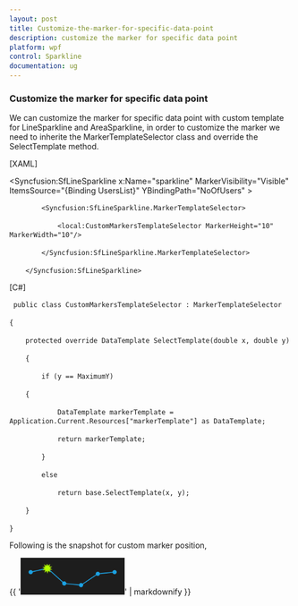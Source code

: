 ```yaml
---
layout: post
title: Customize-the-marker-for-specific-data-point
description: customize the marker for specific data point
platform: wpf
control: Sparkline
documentation: ug
---
```


### Customize the marker for specific data point

We can customize the marker for specific data point with custom template for LineSparkline and AreaSparkline, in order to customize the marker we need to inherite the MarkerTemplateSelector class and override the SelectTemplate method.

[XAML]

   <Syncfusion:SfLineSparkline x:Name="sparkline" MarkerVisibility="Visible" ItemsSource="{Binding UsersList}" YBindingPath="NoOfUsers" >

            <Syncfusion:SfLineSparkline.MarkerTemplateSelector>

                <local:CustomMarkersTemplateSelector MarkerHeight="10" MarkerWidth="10"/>

            </Syncfusion:SfLineSparkline.MarkerTemplateSelector>

        </Syncfusion:SfLineSparkline>



[C#]

     public class CustomMarkersTemplateSelector : MarkerTemplateSelector

    {

        protected override DataTemplate SelectTemplate(double x, double y)

        {

            if (y == MaximumY)    

        {

                DataTemplate markerTemplate = Application.Current.Resources["markerTemplate"] as DataTemplate;

                return markerTemplate;

            }

            else

                return base.SelectTemplate(x, y);

        }

    }

Following is the snapshot for custom marker position,

{{ '![C:/Users/ApoorvahR/Desktop/12.png](Customize-the-marker-for-specific-data-point_images/Customize-the-marker-for-specific-data-point_img1.png)' | markdownify }}



